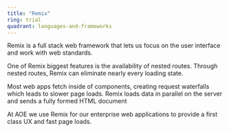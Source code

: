 ```yaml
---
title: "Remix"
ring: trial
quadrant: languages-and-frameworks
---
```


Remix is a full stack web framework that lets us focus on the user interface and work with web standards.

One of Remix biggest features is the availability of nested routes. Through nested routes, Remix can eliminate nearly every loading state.

Most web apps fetch inside of components, creating request waterfalls which leads to slower page loads. Remix loads data in parallel on the server and sends a fully formed HTML document

At AOE we use Remix for our enterprise web applications to provide a first class UX and fast page loads.

